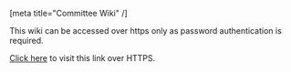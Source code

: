 [meta title="Committee Wiki" /]

This wiki can be accessed over https only as password authentication is
required.

[Click here](https://ox.compsoc.net/wiki/) to visit this link over HTTPS.
